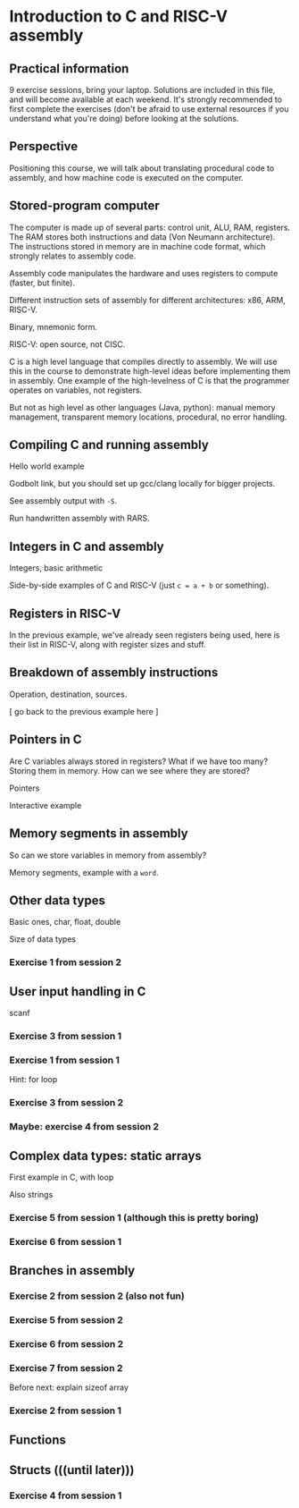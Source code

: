 # Introduction to C and RISC-V assembly

## Practical information

9 exercise sessions, bring your laptop. Solutions are included in this file, and will become available at each weekend. It's strongly recommended to first complete the exercises (don't be afraid to use external resources if you understand what you're doing) before looking at the solutions.

## Perspective

Positioning this course, we will talk about translating procedural code to assembly, and how machine code is executed on the computer.

## Stored-program computer

The computer is made up of several parts: control unit, ALU, RAM, registers. The RAM stores both instructions and data (Von Neumann architecture). The instructions stored in memory are in machine code format, which strongly relates to assembly code.

Assembly code manipulates the hardware and uses registers to compute (faster, but finite).

Different instruction sets of assembly for different architectures: x86, ARM, RISC-V.

Binary, mnemonic form.

RISC-V: open source, not CISC.

C is a high level language that compiles directly to assembly. We will use this in the course to demonstrate high-level ideas before implementing them in assembly. One example of the high-levelness of C is that the programmer operates on variables, not registers.

But not as high level as other languages (Java, python): manual memory management, transparent memory locations, procedural, no error handling.

## Compiling C and running assembly

Hello world example

Godbolt link, but you should set up gcc/clang locally for bigger projects.

See assembly output with `-S`.

Run handwritten assembly with RARS.

## Integers in C and assembly

Integers, basic arithmetic

Side-by-side examples of C and RISC-V (just `c = a + b` or something).

## Registers in RISC-V

In the previous example, we've already seen registers being used, here is their list in RISC-V, along with register sizes and stuff.

## Breakdown of assembly instructions

Operation, destination, sources.

[ go back to the previous example here ]

## Pointers in C

Are C variables always stored in registers? What if we have too many? Storing them in memory. How can we see where they are stored?

Pointers

Interactive example

## Memory segments in assembly

So can we store variables in memory from assembly?

Memory segments, example with a `word`.

## Other data types

Basic ones, char, float, double

Size of data types

### Exercise 1 from session 2

## User input handling in C

scanf

### Exercise 3 from session 1

### Exercise 1 from session 1

Hint: for loop

### Exercise 3 from session 2

### Maybe: exercise 4 from session 2

## Complex data types: static arrays

First example in C, with loop

Also strings

### Exercise 5 from session 1 (although this is pretty boring)

### Exercise 6 from session 1

## Branches in assembly

### Exercise 2 from session 2 (also not fun)

### Exercise 5 from session 2

### Exercise 6 from session 2

### Exercise 7 from session 2

Before next: explain sizeof array

### Exercise 2 from session 1

## Functions




## Structs (((until later)))

### Exercise 4 from session 1
